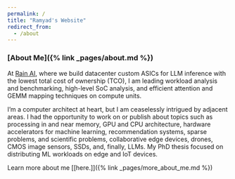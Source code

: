 ```yaml
---
permalink: /
title: "Ramyad's Website"
redirect_from:
  - /about
---
```

### [About Me]({% link _pages/about.md %})

At [Rain AI](https://rain.ai/), where we build datacenter custom ASICs for LLM inference with the lowest total cost of ownership (TCO), I am leading workload analysis and benchmarking, high-level SoC analysis, and efficient attention and GEMM mapping techniques on compute units.

I’m a computer architect at heart, but I am ceaselessly intrigued by adjacent areas. I had the opportunity to work on or publish about topics such as processing in and near memory, GPU and CPU architecture, hardware accelerators for machine learning, recommendation systems, sparse problems, and scientific problems, collaborative edge devices, drones, CMOS image sensors, SSDs, and, finally, LLMs. My PhD thesis focused on distributing ML workloads on edge and IoT devices.

Learn more about me [[here.]]({% link _pages/more_about_me.md %})  


<!-- ### [Last Entries]({% link _pages/entries.md %})
<ul id="recent-posts" style="list-style-type: none; padding-left: 0">
{% assign sorted_pages = site.pages | sort: 'date' | reverse %}
{% for page in sorted_pages limit:3 %}
    {% if page.path contains 'entries' and page.name != 'entries.md' %}
      <li><span style="color: gray;">{{ page.date | date: "%m.%Y" }}</span> - <a href="{{ page.url | relative_url }}">{{ page.title }} </a></li>
    {% endif %}
{% endfor %}
</ul> -->
